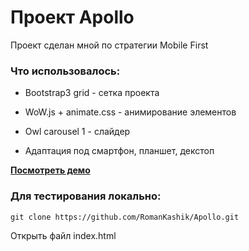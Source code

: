 # Проект Apollo

Проект сделан мной по стратегии Mobile First

### Что использовалось:

- Bootstrap3 grid - сетка проекта

- WoW.js + animate.css - анимирование элементов 

- Owl carousel 1 - слайдер

- Адаптация под смартфон, планшет, декстоп

[**Посмотреть демо**](https://romankashik.github.io/Apollo/#)

### Для тестирования локально: 
```
git clone https://github.com/RomanKashik/Apollo.git

```
Открыть файл index.html
